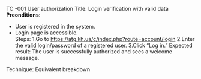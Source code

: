 TC -001 User authorization
Title: Login verification with valid data
**Preonditions:**  
- User is registered in the system.  
- Login page is accessible.  
Steps:
1.Go to https://atg.kh.ua/c/index.php?route=account/login
2.Enter the valid login/password of a registered user.
3.Click “Log in.”
Expected result: The user is successfully authorized and sees a welcome message.

Technique: Equivalent breakdown